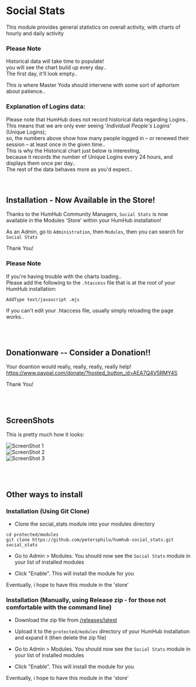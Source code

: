 # Social Stats
This module provides general statistics on overall activity, with charts of hourly and daily activity

### Please Note

Historical data will take time to populate!  
you will see the chart build up every day..  
The first day, it'll look empty..

This is where Master Yoda should intervene with some sort of aphorism about patience..

### Explanation of Logins data:

Please note that HumHub does not record historical data regarding Logins..  
This means that we are only ever seeing '*Individual People's Logins*' (Unique Logins);  
so, the numbers above show how many people logged in – or renewed their session – at least once in the given time..  
This is why the Historical chart just below is interesting,  
because it records the number of Unique Logins every 24 hours, and displays them once per day..  
The rest of the data behaves more as you'd expect..  
<br><br>

## Installation - Now Available in the Store!

Thanks to the HumHub Community Managers, `Social Stats` is now available in the Modules 'Store' within your HumHub installation!

As an Admin, go to `Administration`, then `Modules`, then you can search for `Social Stats`

Thank You!

### Please Note

If you're having trouble with the charts loading..  
Please add the following to the `.htaccess` file that is at the root of your HumHub installation:
```
AddType text/javascript .mjs
```
If you can't edit your .htaccess file, usually simply reloading the page works..

<br><br>

## Donationware -- Consider a Donation!!

Your doantion would really, really, really, really help!  
https://www.paypal.com/donate/?hosted_button_id=AEA7Q4V5RMY4S

Thank You!

<br><br>

## ScreenShots

This is pretty much how it looks:

![ScreenShot 1](/assets/screen-1.jpg?raw=true "ScreenShot 1")  
![ScreenShot 2](/assets/screen-2.jpg?raw=true "ScreenShot 2")  
![ScreenShot 3](/assets/screen-3.jpg?raw=true "ScreenShot 3")

<br><br>

## Other ways to install

### Installation (Using Git Clone)

- Clone the social_stats module into your modules directory
```
cd protected/modules
git clone https://github.com/petersphilo/humhub-social_stats.git social_stats
```

- Go to Admin > Modules. You should now see the `Social Stats` module in your list of installed modules

- Click "Enable". This will install the module for you

Eventually, i hope to have this module in the 'store'

### Installation (Manually, using Release zip - for those not comfortable with the command line)

- Download the zip file from [/releases/latest](https://github.com/petersphilo/humhub-social_stats/releases/latest)

- Upload it to the `protected/modules` directory of your HumHub installation and expand it (then delete the zip file)

- Go to Admin > Modules. You should now see the `Social Stats` module in your list of installed modules

- Click "Enable". This will install the module for you

Eventually, i hope to have this module in the 'store'